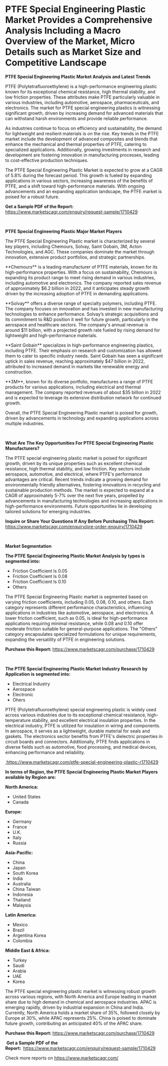 <p><h1>PTFE Special Engineering Plastic Market Provides a Comprehensive Analysis Including a Macro Overview of the Market, Micro Details such as Market Size and Competitive Landscape</h1></p><p><strong>PTFE Special Engineering Plastic Market Analysis and Latest Trends</strong></p>
<p><p>PTFE (Polytetrafluoroethylene) is a high-performance engineering plastic known for its exceptional chemical resistance, high thermal stability, and low friction properties. These attributes make PTFE particularly valuable in various industries, including automotive, aerospace, pharmaceuticals, and electronics. The market for PTFE special engineering plastics is witnessing significant growth, driven by increasing demand for advanced materials that can withstand harsh environments and provide reliable performance.</p><p>As industries continue to focus on efficiency and sustainability, the demand for lightweight and resilient materials is on the rise. Key trends in the PTFE market include the development of advanced composites and blends that enhance the mechanical and thermal properties of PTFE, catering to specialized applications. Additionally, growing investments in research and development are fostering innovation in manufacturing processes, leading to cost-effective production techniques.</p><p>The PTFE Special Engineering Plastic Market is expected to grow at a CAGR of 5.8% during the forecast period. This growth is fueled by expanding applications in various sectors, increasing awareness of the benefits of PTFE, and a shift toward high-performance materials. With ongoing advancements and an expanding application landscape, the PTFE market is poised for a robust future.</p></p>
<p><strong>Get a Sample PDF of the Report:&nbsp;</strong> <a href="https://www.marketscagr.com/enquiry/request-sample/1710429?utm_campaign=2942&utm_medium=2&utm_source=Github&utm_content=ia&utm_term=27032025&utm_id=ptfe-special-engineering-plastic">https://www.marketscagr.com/enquiry/request-sample/1710429</a></p>
<p>&nbsp;</p>
<p><strong>PTFE Special Engineering Plastic Major Market Players</strong></p>
<p><p>The PTFE Special Engineering Plastic market is characterized by several key players, including Chemours, Solvay, Saint Gobain, 3M, Acton Technologies, and AGC. These companies dominate the market through innovation, extensive product portfolios, and strategic partnerships.</p><p>**Chemours** is a leading manufacturer of PTFE materials, known for its high-performance properties. With a focus on sustainability, Chemours is expanding its product range to meet rising demand in various industries, including automotive and electronics. The company reported sales revenue of approximately $6.2 billion in 2022, and it anticipates steady growth driven by the increasing adoption of PTFE in demanding applications.</p><p>**Solvay** offers a diverse range of specialty polymers, including PTFE. The company focuses on innovation and has invested in new manufacturing technologies to enhance performance. Solvay’s strategic acquisitions and its commitment to R&D position it well for future growth, particularly in the aerospace and healthcare sectors. The company's annual revenue is around $11 billion, with a projected growth rate fueled by rising demand for lightweight and high-performance materials.</p><p>**Saint Gobain** specializes in high-performance engineering plastics, including PTFE. Their emphasis on research and customization has allowed them to cater to specific industry needs. Saint Gobain has seen a significant uptick in sales revenue, reaching approximately $47 billion in 2022, attributed to increased demand in markets like renewable energy and construction.</p><p>**3M**, known for its diverse portfolio, manufactures a range of PTFE products for various applications, including electrical and thermal management. The company reported revenues of about $35 billion in 2022 and is expected to leverage its extensive distribution network for continued growth.</p><p>Overall, the PTFE Special Engineering Plastic market is poised for growth, driven by advancements in technology and expanding applications across multiple industries.</p></p>
<p>&nbsp;</p>
<p><strong>What Are The Key Opportunities For PTFE Special Engineering Plastic Manufacturers?</strong></p>
<p><p>The PTFE special engineering plastic market is poised for significant growth, driven by its unique properties such as excellent chemical resistance, high thermal stability, and low friction. Key sectors include aerospace, automotive, and electrical, where PTFE's performance advantages are critical. Recent trends indicate a growing demand for environmentally friendly alternatives, fostering innovations in recycling and sustainable production methods. The market is expected to expand at a CAGR of approximately 5-7% over the next five years, propelled by advancements in manufacturing technologies and increasing applications in high-performance environments. Future opportunities lie in developing tailored solutions for emerging industries.</p></p>
<p><strong>Inquire or Share Your Questions If Any Before Purchasing This Report:</strong> <a href="https://www.marketscagr.com/enquiry/pre-order-enquiry/1710429?utm_campaign=2942&utm_medium=2&utm_source=Github&utm_content=ia&utm_term=27032025&utm_id=ptfe-special-engineering-plastic">https://www.marketscagr.com/enquiry/pre-order-enquiry/1710429</a></p>
<p>&nbsp;</p>
<p><strong>Market Segmentation</strong></p>
<p><strong>The PTFE Special Engineering Plastic Market Analysis by types is segmented into:</strong></p>
<p><ul><li>Friction Coefficient Is 0.05</li><li>Friction Coefficient Is 0.08</li><li>Friction Coefficient Is 0.10</li><li>Others</li></ul></p>
<p><p>The PTFE Special Engineering Plastic market is segmented based on varying friction coefficients, including 0.05, 0.08, 0.10, and others. Each category represents different performance characteristics, influencing applications in industries like automotive, aerospace, and electronics. A lower friction coefficient, such as 0.05, is ideal for high-performance applications requiring minimal resistance, while 0.08 and 0.10 offer moderate friction suitable for general-purpose applications. The "Others" category encapsulates specialized formulations for unique requirements, expanding the versatility of PTFE in engineering solutions.</p></p>
<p><strong>Purchase this Report:&nbsp;</strong><a href="https://www.marketscagr.com/purchase/1710429?utm_campaign=2942&utm_medium=2&utm_source=Github&utm_content=ia&utm_term=27032025&utm_id=ptfe-special-engineering-plastic">https://www.marketscagr.com/purchase/1710429</a></p>
<p>&nbsp;</p>
<p><strong>The PTFE Special Engineering Plastic Market Industry Research by Application is segmented into:</strong></p>
<p><ul><li>Electrical Industry</li><li>Aerospace</li><li>Electronic</li><li>Ohers</li></ul></p>
<p><p>PTFE (Polytetrafluoroethylene) special engineering plastic is widely used across various industries due to its exceptional chemical resistance, high-temperature stability, and excellent electrical insulation properties. In the electrical industry, PTFE is utilized for insulation in wiring and components. In aerospace, it serves as a lightweight, durable material for seals and gaskets. The electronics sector benefits from PTFE's dielectric properties in circuit boards and connectors. Additionally, PTFE finds applications in diverse fields such as automotive, food processing, and medical devices, enhancing performance and reliability.</p></p>
<p><a href="https://www.marketscagr.com/ptfe-special-engineering-plastic-r1710429?utm_campaign=2942&utm_medium=2&utm_source=Github&utm_content=ia&utm_term=27032025&utm_id=ptfe-special-engineering-plastic">&nbsp;https://www.marketscagr.com/ptfe-special-engineering-plastic-r1710429</a></p>
<p><strong>In terms of Region, the PTFE Special Engineering Plastic Market Players available by Region are:</strong></p>
<p>
    <p> <strong> North America: </strong>
        <ul>
            <li>United States</li>
            <li>Canada</li>
        </ul>
        </p> 
    <p> <strong> Europe: </strong>
        <ul>
            <li>Germany</li>
            <li>France</li>
            <li>U.K.</li>
            <li>Italy</li>
            <li>Russia</li>
        </ul>
        </p> 
    <p> <strong> Asia-Pacific: </strong>
        <ul>
            <li>China</li>
            <li>Japan</li>
            <li>South Korea</li>
            <li>India</li>
            <li>Australia</li>
            <li>China Taiwan</li>
            <li>Indonesia</li>
            <li>Thailand</li>
            <li>Malaysia</li>
        </ul>
        </p> 
    <p> <strong> Latin America: </strong>
        <ul>
            <li>Mexico</li>
            <li>Brazil</li>
            <li>Argentina Korea</li>
            <li>Colombia</li>
        </ul>
        </p> 
    <p> <strong> Middle East & Africa: </strong>
        <ul>
            <li>Turkey</li>
            <li>Saudi</li>
            <li>Arabia</li>
            <li>UAE</li>
            <li>Korea</li>
        </ul>
    </p>
    </p>
<p><p>The PTFE special engineering plastic market is witnessing robust growth across various regions, with North America and Europe leading in market share due to high demand in chemical and aerospace industries. APAC is emerging rapidly, driven by industrial expansion in China and India. Currently, North America holds a market share of 35%, followed closely by Europe at 30%, while APAC represents 25%. China is poised to dominate future growth, contributing an anticipated 40% of the APAC share.</p></p>
<p><strong>Purchase this Report: </strong><a href="https://www.marketscagr.com/purchase/1710429?utm_campaign=2942&utm_medium=2&utm_source=Github&utm_content=ia&utm_term=27032025&utm_id=ptfe-special-engineering-plastic">https://www.marketscagr.com/purchase/1710429</a></p>
<p>&nbsp;<strong>Get a Sample PDF of the Report:&nbsp;&nbsp;</strong><a href="https://www.marketscagr.com/enquiry/request-sample/1710429?utm_campaign=2942&utm_medium=2&utm_source=Github&utm_content=ia&utm_term=27032025&utm_id=ptfe-special-engineering-plastic">https://www.marketscagr.com/enquiry/request-sample/1710429</a></p>
<p><strong></strong></p>
<p>Check more reports on <a href="https://www.marketscagr.com/?utm_campaign=2942&utm_medium=2&utm_source=Github&utm_content=ia&utm_term=27032025&utm_id=ptfe-special-engineering-plastic">https://www.marketscagr.com/</a></p>